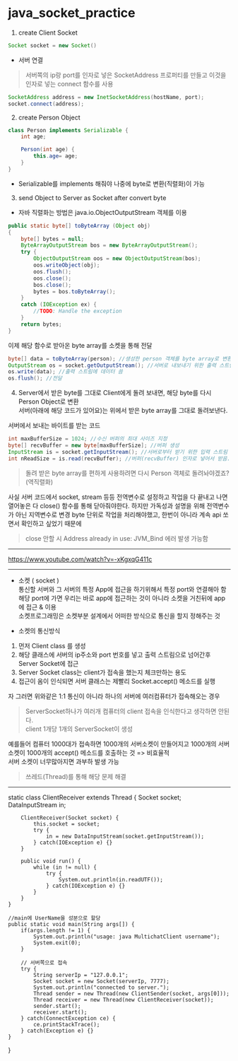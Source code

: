 # java_socket_practice
1. create Client Socket  

```java
Socket socket = new Socket()
```  
* 서버 연결  
> 서버쪽의 ip랑 port를 인자로 넣은 SocketAddress 프로퍼티를 만들고 이것을 인자로 넣는 connect 함수를 사용  
 
```java
SocketAddress address = new InetSocketAddress(hostName, port);
socket.connect(address);
```  
  
  
2. create Person Object
```java
class Person implements Serializable {
    int age;

    Person(int age) {
        this.age= age;
    }
}
```
- Serializable를 implements 해줘야 나중에 byte로 변환(직렬화)이 가능
  
  
3. send Object to Server as Socket after convert byte  
 - 자바 직렬화는 방법은 java.io.ObjectOutputStream 객체를 이용  

```java
public static byte[] toByteArray (Object obj)
{
    byte[] bytes = null;
    ByteArrayOutputStream bos = new ByteArrayOutputStream();
    try {
        ObjectOutputStream oos = new ObjectOutputStream(bos);
        oos.writeObject(obj);
        oos.flush();
        oos.close();
        bos.close();
        bytes = bos.toByteArray();
    }
    catch (IOException ex) {
        //TODO: Handle the exception
    }
    return bytes;
}
```  
이제 해당 함수로 받아온 byte array를 소켓을 통해 전달  
```java
byte[] data = toByteArray(person); //생성한 person 객체를 byte array로 변환
OutputStream os = socket.getOutputStream(); //서버로 내보내기 위한 출력 스트림 뚫음
os.write(data); //출력 스트림에 데이터 씀
os.flush(); //전달
```  
  
  
4. Server에서 받은 byte를 그대로 Client에게 돌려 보내면, 해당 byte를 다시 Person Object로 변환  
서버(아래에 해당 코드가 있어요)는 위에서 받은 byte array를 그대로 돌려보낸다.  
  
서버에서 보내는 바이트를 받는 코드
```java
int maxBufferSize = 1024; //수신 버퍼의 최대 사이즈 지정
byte[] recvBuffer = new byte[maxBufferSize]; //버퍼 생성
InputStream is = socket.getInputStream(); //서버로부터 받기 위한 입력 스트림 뚫음
int nReadSize = is.read(recvBuffer); //버퍼(recvBuffer) 인자로 넣어서 받음. 반환 값은 받아온 size
```
> 돌려 받은 byte array를 편하게 사용하려면 다시 Person 객체로 돌려놔야겠죠?(역직렬화)

사실 서버 코드에서 socket, stream 등등 전역변수로 설정하고 작업을 다 끝내고 나면열어놓은 다 close() 함수를 통해 닫아줘야한다.
하지만 가독성과 설명을 위해 전역변수가 아닌 지역변수로 변경
byte 단위로 작업을 처리해야했고, 한번이 아니라 계속 api 쏘면서 확인하고 싶었기 때문에

> close 안할 시 Address already in use: JVM_Bind 에러 발생 가능함
---  
  
https://www.youtube.com/watch?v=-xKgxqG411c  
  
---  
- 소켓 ( socket )  
통신할 서버와 그 서버의 특정 App에 접근을 하기위해서 특정 port와 연결해아 함   
해당 port에 가면 우리는 바로 app에 접근하는 것이 아니라 소켓을 거친뒤에 app에 접근 & 이용  
소켓프로그래밍은 소켓부분 설계에서 어떠한 방식으로 통신을 할지 정해주는 것   
  
- 소켓의 통신방식  
1. 먼저 Client class 를 생성
2. 해당 클래스에 서버의 ip주소와 port 번호를 넣고 출력 스트림으로 넘어간후 Server Socket에 접근
3. Server Socket class는 client가 접속을 했는지 체크만하는 용도
4. 접근이 옴이 인식되면 서버 클래스는 제빨리 Socket.accept() 메소드를 실행
  
자 그러면 위와같은 1:1 통신이 아니라 하나의 서버에 여러컴퓨터가 접속해오는 경우  
> ServerSocket하나가 여러개 컴퓨터의 client 접속을 인식한다고 생각하면 안된다.  
> client 1개당 1개의 ServerSocket이 생성  
   
예를들어 컴퓨터 1000대가 접속하면 1000개의 서버소켓이 만들어지고 1000개의 서버소켓이 1000개의 accept() 메소드를 호출하는 것 => 비효율적  
서버 소켓이 너무많아지면 과부하 발생 가능
> 쓰레드(Thread)를 통해 해당 문제 해결  

---
static class ClientReceiver extends Thread {
		Socket socket;
		DataInputStream in;
        
		ClientReceiver(Socket socket) {
			this.socket = socket;
			try {
				in = new DataInputStream(socket.getInputStream());
			} catch(IOException e) {}
		}
        
		public void run() {
			while (in != null) {
				try {
					System.out.println(in.readUTF());
				} catch(IOException e) {}
			}
		}
	}
    
    //main에 UserName을 성분으로 할당
	public static void main(String args[]) {
		if(args.length != 1) {
			System.out.println("usage: java MultichatClient username");
			System.exit(0);
		}
        
        // 서버쪽으로 접속
		try {
			String serverIp = "127.0.0.1";
			Socket socket = new Socket(serverIp, 7777);
			System.out.println("connected to server.");
			Thread sender = new Thread(new ClientSender(socket, args[0]));
			Thread receiver = new Thread(new ClientReceiver(socket));
			sender.start();
			receiver.start();
		} catch(ConnectException ce) {
			ce.printStackTrace();
		} catch(Exception e) {}
	}
}
